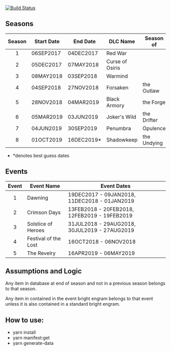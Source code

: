 [![Build Status](https://travis-ci.org/DestinyItemManager/d2-additional-info.svg?branch=master)](https://travis-ci.org/DestinyItemManager/d2-additional-info)

## Seasons

| Season | Start Date | End Date    | DLC Name        | Season of   |
| :----: | ---------- | ----------- | --------------- | ----------- |
|   1    | 06SEP2017  | 04DEC2017   | Red War         |             |
|   2    | 05DEC2017  | 07MAY2018   | Curse of Osiris |             |
|   3    | 08MAY2018  | 03SEP2018   | Warmind         |             |
|   4    | 04SEP2018  | 27NOV2018   | Forsaken        | the Outlaw  |
|   5    | 28NOV2018  | 04MAR2019   | Black Armory    | the Forge   |
|   6    | 05MAR2019  | 03JUN2019   | Joker's Wild    | the Drifter |
|   7    | 04JUN2019  | 30SEP2019   | Penumbra        | Opulence    |
|   8    | 01OCT2019  | 16DEC2019\* | Shadowkeep      | the Undying |

- \*denotes best guess dates

## Events

| Event | Event Name           | Event Dates                                  |
| :---: | -------------------- | -------------------------------------------- |
|   1   | Dawning              | 19DEC2017 - 09JAN2018, 11DEC2018 - 01JAN2019 |
|   2   | Crimson Days         | 13FEB2018 - 20FEB2018, 12FEB2019 - 19FEB2019 |
|   3   | Solstice of Heroes   | 31JUL2018 - 29AUG2018, 30JUL2019 - 27AUG2019 |
|   4   | Festival of the Lost | 16OCT2018 - 06NOV2018                        |
|   5   | The Revelry          | 16APR2019 - 06MAY2019                        |

## Assumptions and Logic

Any item in database at end of season and not in a previous season belongs to that season.

Any item in contained in the event bright engram belongs to that event unless it is also contained in a standard bright engram.

## How to use:

- yarn install
- yarn manifest:get
- yarn generate-data
